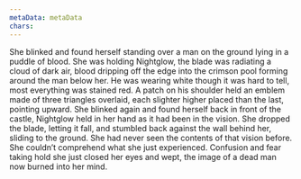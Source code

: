 ```yaml
---
metaData: metaData
chars: 
---
```


She blinked and found herself standing over a man on the ground lying in a puddle of blood. She was holding Nightglow, the blade was radiating a cloud of dark air, blood dripping off the edge into the crimson pool forming around the man below her. He was wearing white though it was hard to tell, most everything was stained red. A patch on his shoulder held an emblem made of three triangles overlaid, each slighter higher placed than the last, pointing upward. She blinked again and found herself back in front of the castle, Nightglow held in her hand as it had been in the vision. She dropped the blade, letting it fall, and stumbled back against the wall behind her, sliding to the ground. 
She had never seen the contents of that vision before. She couldn’t comprehend what she just experienced. Confusion and fear taking hold she just closed her eyes and wept, the image of a dead man now burned into her mind.